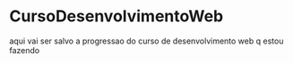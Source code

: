 # CursoDesenvolvimentoWeb
 aqui vai ser salvo a progressao do curso de desenvolvimento web q estou fazendo
